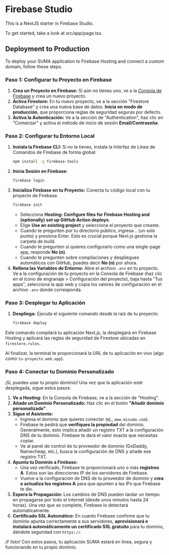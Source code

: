 # Firebase Studio

This is a NextJS starter in Firebase Studio.

To get started, take a look at src/app/page.tsx.

## Deployment to Production

To deploy your SUMA application to Firebase Hosting and connect a custom domain, follow these steps.

### **Paso 1: Configurar tu Proyecto en Firebase**

1.  **Crea un Proyecto en Firebase:** Si aún no tienes uno, ve a la [Consola de Firebase](https://console.firebase.google.com/) y crea un nuevo proyecto.
2.  **Activa Firestore:** En tu nuevo proyecto, ve a la sección "Firestore Database" y crea una nueva base de datos. **Inicia en modo de producción**, que proporciona reglas de seguridad seguras por defecto.
3.  **Activa la Autenticación:** Ve a la sección de "Authentication", haz clic en "Comenzar" y activa el método de inicio de sesión **Email/Contraseña**.

### **Paso 2: Configurar tu Entorno Local**

1.  **Instala la Firebase CLI:** Si no la tienes, instala la Interfaz de Línea de Comandos de Firebase de forma global:
    ```bash
    npm install -g firebase-tools
    ```
2.  **Inicia Sesión en Firebase:**
    ```bash
    firebase login
    ```
3.  **Inicializa Firebase en tu Proyecto:** Conecta tu código local con tu proyecto de Firebase.
    ```bash
    firebase init
    ```
    *   Selecciona **Hosting: Configure files for Firebase Hosting and (optionally) set up GitHub Action deploys**.
    *   Elige **Use an existing project** y selecciona el proyecto que creaste.
    *   Cuando te pregunten por tu directorio público, ingresa **`.`** (un solo punto) y presiona Enter. Esto es crucial porque Next.js gestiona la carpeta de build.
    *   Cuando te pregunten si quieres configurarlo como una single-page app, responde **No (n)**.
    *   Cuando te pregunten sobre compilaciones y despliegues automáticos con GitHub, puedes decir **No (n)** por ahora.
4.  **Rellena las Variables de Entorno:** Abre el archivo `.env` en tu proyecto. Ve a la configuración de tu proyecto en la Consola de Firebase (haz clic en el ícono de engranaje > Configuración del proyecto), baja hasta "Tus apps", selecciona la app web y copia los valores de configuración en el archivo `.env` donde corresponda.

### **Paso 3: Desplegar tu Aplicación**

1.  **Despliega:** Ejecuta el siguiente comando desde la raíz de tu proyecto:
    ```bash
    firebase deploy
    ```
Este comando compilará tu aplicación Next.js, la desplegará en Firebase Hosting y aplicará las reglas de seguridad de Firestore ubicadas en `firestore.rules`.

Al finalizar, la terminal te proporcionará la URL de tu aplicación en vivo (algo como `tu-proyecto.web.app`).

### **Paso 4: Conectar tu Dominio Personalizado**

¡Sí, puedes usar tu propio dominio! Una vez que la aplicación esté desplegada, sigue estos pasos:

1.  **Ve a Hosting:** En la Consola de Firebase, ve a la sección de "Hosting".
2.  **Añade un Dominio Personalizado:** Haz clic en el botón **"Añadir dominio personalizado"**.
3.  **Sigue el Asistente:**
    *   Ingresa el dominio que quieres conectar (ej., `www.misuma.com`).
    *   Firebase te pedirá que **verifiques la propiedad** del dominio. Generalmente, esto implica añadir un registro TXT a la configuración DNS de tu dominio. Firebase te dará el valor exacto que necesitas copiar.
    *   Ve al panel de control de tu proveedor de dominio (GoDaddy, Namecheap, etc.), busca la configuración de DNS y añade ese registro TXT.
4.  **Apunta tu Dominio a Firebase:**
    *   Una vez verificado, Firebase te proporcionará uno o más **registros A**. Estos son las direcciones IP de los servidores de Firebase.
    *   Vuelve a la configuración de DNS de tu proveedor de dominio y **crea o actualiza los registros A** para que apunten a las IPs que Firebase te dio.
5.  **Espera la Propagación:** Los cambios de DNS pueden tardar un tiempo en propagarse por todo el internet (desde unos minutos hasta 24 horas). Una vez que se complete, Firebase lo detectará automáticamente.
6.  **Certificado SSL Automático:** En cuanto Firebase confirme que tu dominio apunta correctamente a sus servidores, **aprovisionará e instalará automáticamente un certificado SSL gratuito** para tu dominio, dándote seguridad con `https://`.

¡Y listo! Con estos pasos, tu aplicación SUMA estará en línea, segura y funcionando en tu propio dominio.